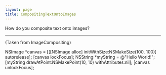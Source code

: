 ```yaml
---
layout: page
title: CompositingTextOntoImages
---
```


How do you composite text onto images?

----

(Taken from ImageCompositing)
    
NSImage *canvas = [[[NSImage alloc] initWithSize:NSMakeSize(100, 100)] autorelease];
[canvas lockFocus];
NSString *myString = @"Hello World!";
[myString drawAtPoint:NSMakePoint(10, 10) withAttributes:nil];
[canvas unlockFocus];

